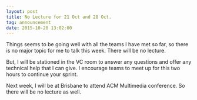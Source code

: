 ```yaml
---
layout: post
title: No Lecture for 21 Oct and 28 Oct.
tag: announcement
date: 2015-10-20 13:02:00 
---
```


Things seems to be going well with all the teams I have met so far, so there is no major topic for me to talk this week.  There will be no lecture.

But, I will be stationed in the VC room to answer any questions and offer any technical help that I can give.  I encourage teams to meet up for this two hours to continue your sprint.  

Next week, I will be at Brisbane to attend ACM Multimedia conference.  So there will be no lecture as well.  
